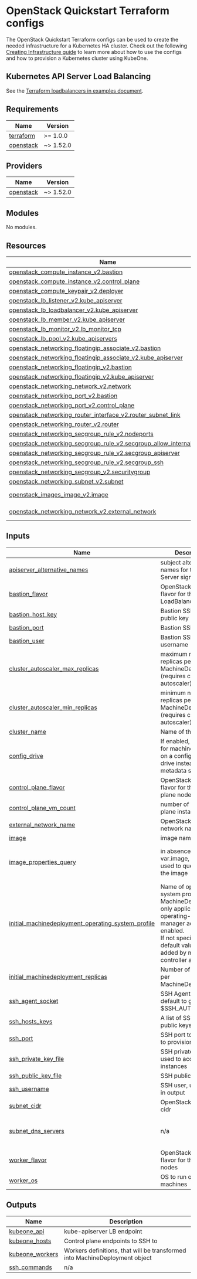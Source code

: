 # OpenStack Quickstart Terraform configs

The OpenStack Quickstart Terraform configs can be used to create the needed
infrastructure for a Kubernetes HA cluster. Check out the following
[Creating Infrastructure guide][docs-infrastructure] to learn more about how to
use the configs and how to provision a Kubernetes cluster using KubeOne.

## Kubernetes API Server Load Balancing

See the [Terraform loadbalancers in examples document][docs-tf-loadbalancer].

[docs-infrastructure]: https://docs.kubermatic.com/kubeone/v1.8/guides/using-terraform-configs/
[docs-tf-loadbalancer]: https://docs.kubermatic.com/kubeone/v1.8/examples/ha-load-balancing/

## Requirements

| Name | Version |
|------|---------|
| <a name="requirement_terraform"></a> [terraform](#requirement\_terraform) | >= 1.0.0 |
| <a name="requirement_openstack"></a> [openstack](#requirement\_openstack) | ~> 1.52.0 |

## Providers

| Name | Version |
|------|---------|
| <a name="provider_openstack"></a> [openstack](#provider\_openstack) | ~> 1.52.0 |

## Modules

No modules.

## Resources

| Name | Type |
|------|------|
| [openstack_compute_instance_v2.bastion](https://registry.terraform.io/providers/terraform-provider-openstack/openstack/latest/docs/resources/compute_instance_v2) | resource |
| [openstack_compute_instance_v2.control_plane](https://registry.terraform.io/providers/terraform-provider-openstack/openstack/latest/docs/resources/compute_instance_v2) | resource |
| [openstack_compute_keypair_v2.deployer](https://registry.terraform.io/providers/terraform-provider-openstack/openstack/latest/docs/resources/compute_keypair_v2) | resource |
| [openstack_lb_listener_v2.kube_apiserver](https://registry.terraform.io/providers/terraform-provider-openstack/openstack/latest/docs/resources/lb_listener_v2) | resource |
| [openstack_lb_loadbalancer_v2.kube_apiserver](https://registry.terraform.io/providers/terraform-provider-openstack/openstack/latest/docs/resources/lb_loadbalancer_v2) | resource |
| [openstack_lb_member_v2.kube_apiserver](https://registry.terraform.io/providers/terraform-provider-openstack/openstack/latest/docs/resources/lb_member_v2) | resource |
| [openstack_lb_monitor_v2.lb_monitor_tcp](https://registry.terraform.io/providers/terraform-provider-openstack/openstack/latest/docs/resources/lb_monitor_v2) | resource |
| [openstack_lb_pool_v2.kube_apiservers](https://registry.terraform.io/providers/terraform-provider-openstack/openstack/latest/docs/resources/lb_pool_v2) | resource |
| [openstack_networking_floatingip_associate_v2.bastion](https://registry.terraform.io/providers/terraform-provider-openstack/openstack/latest/docs/resources/networking_floatingip_associate_v2) | resource |
| [openstack_networking_floatingip_associate_v2.kube_apiserver](https://registry.terraform.io/providers/terraform-provider-openstack/openstack/latest/docs/resources/networking_floatingip_associate_v2) | resource |
| [openstack_networking_floatingip_v2.bastion](https://registry.terraform.io/providers/terraform-provider-openstack/openstack/latest/docs/resources/networking_floatingip_v2) | resource |
| [openstack_networking_floatingip_v2.kube_apiserver](https://registry.terraform.io/providers/terraform-provider-openstack/openstack/latest/docs/resources/networking_floatingip_v2) | resource |
| [openstack_networking_network_v2.network](https://registry.terraform.io/providers/terraform-provider-openstack/openstack/latest/docs/resources/networking_network_v2) | resource |
| [openstack_networking_port_v2.bastion](https://registry.terraform.io/providers/terraform-provider-openstack/openstack/latest/docs/resources/networking_port_v2) | resource |
| [openstack_networking_port_v2.control_plane](https://registry.terraform.io/providers/terraform-provider-openstack/openstack/latest/docs/resources/networking_port_v2) | resource |
| [openstack_networking_router_interface_v2.router_subnet_link](https://registry.terraform.io/providers/terraform-provider-openstack/openstack/latest/docs/resources/networking_router_interface_v2) | resource |
| [openstack_networking_router_v2.router](https://registry.terraform.io/providers/terraform-provider-openstack/openstack/latest/docs/resources/networking_router_v2) | resource |
| [openstack_networking_secgroup_rule_v2.nodeports](https://registry.terraform.io/providers/terraform-provider-openstack/openstack/latest/docs/resources/networking_secgroup_rule_v2) | resource |
| [openstack_networking_secgroup_rule_v2.secgroup_allow_internal_ipv4](https://registry.terraform.io/providers/terraform-provider-openstack/openstack/latest/docs/resources/networking_secgroup_rule_v2) | resource |
| [openstack_networking_secgroup_rule_v2.secgroup_apiserver](https://registry.terraform.io/providers/terraform-provider-openstack/openstack/latest/docs/resources/networking_secgroup_rule_v2) | resource |
| [openstack_networking_secgroup_rule_v2.secgroup_ssh](https://registry.terraform.io/providers/terraform-provider-openstack/openstack/latest/docs/resources/networking_secgroup_rule_v2) | resource |
| [openstack_networking_secgroup_v2.securitygroup](https://registry.terraform.io/providers/terraform-provider-openstack/openstack/latest/docs/resources/networking_secgroup_v2) | resource |
| [openstack_networking_subnet_v2.subnet](https://registry.terraform.io/providers/terraform-provider-openstack/openstack/latest/docs/resources/networking_subnet_v2) | resource |
| [openstack_images_image_v2.image](https://registry.terraform.io/providers/terraform-provider-openstack/openstack/latest/docs/data-sources/images_image_v2) | data source |
| [openstack_networking_network_v2.external_network](https://registry.terraform.io/providers/terraform-provider-openstack/openstack/latest/docs/data-sources/networking_network_v2) | data source |

## Inputs

| Name | Description | Type | Default | Required |
|------|-------------|------|---------|:--------:|
| <a name="input_apiserver_alternative_names"></a> [apiserver\_alternative\_names](#input\_apiserver\_alternative\_names) | subject alternative names for the API Server signing cert. | `list(string)` | `[]` | no |
| <a name="input_bastion_flavor"></a> [bastion\_flavor](#input\_bastion\_flavor) | OpenStack instance flavor for the LoadBalancer node | `string` | `"m1.tiny"` | no |
| <a name="input_bastion_host_key"></a> [bastion\_host\_key](#input\_bastion\_host\_key) | Bastion SSH host public key | `string` | `null` | no |
| <a name="input_bastion_port"></a> [bastion\_port](#input\_bastion\_port) | Bastion SSH port | `number` | `22` | no |
| <a name="input_bastion_user"></a> [bastion\_user](#input\_bastion\_user) | Bastion SSH username | `string` | `"ubuntu"` | no |
| <a name="input_cluster_autoscaler_max_replicas"></a> [cluster\_autoscaler\_max\_replicas](#input\_cluster\_autoscaler\_max\_replicas) | maximum number of replicas per MachineDeployment (requires cluster-autoscaler) | `number` | `0` | no |
| <a name="input_cluster_autoscaler_min_replicas"></a> [cluster\_autoscaler\_min\_replicas](#input\_cluster\_autoscaler\_min\_replicas) | minimum number of replicas per MachineDeployment (requires cluster-autoscaler) | `number` | `0` | no |
| <a name="input_cluster_name"></a> [cluster\_name](#input\_cluster\_name) | Name of the cluster | `string` | n/a | yes |
| <a name="input_config_drive"></a> [config\_drive](#input\_config\_drive) | If enabled, metadata for machines is stored on a configuration drive instead of the metadata service. | `bool` | `false` | no |
| <a name="input_control_plane_flavor"></a> [control\_plane\_flavor](#input\_control\_plane\_flavor) | OpenStack instance flavor for the control plane nodes | `string` | `"m1.small"` | no |
| <a name="input_control_plane_vm_count"></a> [control\_plane\_vm\_count](#input\_control\_plane\_vm\_count) | number of control plane instances | `number` | `3` | no |
| <a name="input_external_network_name"></a> [external\_network\_name](#input\_external\_network\_name) | OpenStack external network name | `string` | n/a | yes |
| <a name="input_image"></a> [image](#input\_image) | image name to use | `string` | `""` | no |
| <a name="input_image_properties_query"></a> [image\_properties\_query](#input\_image\_properties\_query) | in absence of var.image, this will be used to query API for the image | `map(any)` | <pre>{<br>  "os_distro": "ubuntu",<br>  "os_version": "24.04"<br>}</pre> | no |
| <a name="input_initial_machinedeployment_operating_system_profile"></a> [initial\_machinedeployment\_operating\_system\_profile](#input\_initial\_machinedeployment\_operating\_system\_profile) | Name of operating system profile for MachineDeployments, only applicable if operating-system-manager addon is enabled.<br>If not specified, the default value will be added by machine-controller addon. | `string` | `""` | no |
| <a name="input_initial_machinedeployment_replicas"></a> [initial\_machinedeployment\_replicas](#input\_initial\_machinedeployment\_replicas) | Number of replicas per MachineDeployment | `number` | `2` | no |
| <a name="input_ssh_agent_socket"></a> [ssh\_agent\_socket](#input\_ssh\_agent\_socket) | SSH Agent socket, default to grab from $SSH\_AUTH\_SOCK | `string` | `"env:SSH_AUTH_SOCK"` | no |
| <a name="input_ssh_hosts_keys"></a> [ssh\_hosts\_keys](#input\_ssh\_hosts\_keys) | A list of SSH hosts public keys to verify | `list(string)` | `null` | no |
| <a name="input_ssh_port"></a> [ssh\_port](#input\_ssh\_port) | SSH port to be used to provision instances | `number` | `22` | no |
| <a name="input_ssh_private_key_file"></a> [ssh\_private\_key\_file](#input\_ssh\_private\_key\_file) | SSH private key file used to access instances | `string` | `""` | no |
| <a name="input_ssh_public_key_file"></a> [ssh\_public\_key\_file](#input\_ssh\_public\_key\_file) | SSH public key file | `string` | `"~/.ssh/id_rsa.pub"` | no |
| <a name="input_ssh_username"></a> [ssh\_username](#input\_ssh\_username) | SSH user, used only in output | `string` | `"ubuntu"` | no |
| <a name="input_subnet_cidr"></a> [subnet\_cidr](#input\_subnet\_cidr) | OpenStack subnet cidr | `string` | `"192.168.1.0/24"` | no |
| <a name="input_subnet_dns_servers"></a> [subnet\_dns\_servers](#input\_subnet\_dns\_servers) | n/a | `list(string)` | <pre>[<br>  "8.8.8.8",<br>  "8.8.4.4"<br>]</pre> | no |
| <a name="input_worker_flavor"></a> [worker\_flavor](#input\_worker\_flavor) | OpenStack instance flavor for the worker nodes | `string` | `"m1.small"` | no |
| <a name="input_worker_os"></a> [worker\_os](#input\_worker\_os) | OS to run on worker machines | `string` | `"ubuntu"` | no |

## Outputs

| Name | Description |
|------|-------------|
| <a name="output_kubeone_api"></a> [kubeone\_api](#output\_kubeone\_api) | kube-apiserver LB endpoint |
| <a name="output_kubeone_hosts"></a> [kubeone\_hosts](#output\_kubeone\_hosts) | Control plane endpoints to SSH to |
| <a name="output_kubeone_workers"></a> [kubeone\_workers](#output\_kubeone\_workers) | Workers definitions, that will be transformed into MachineDeployment object |
| <a name="output_ssh_commands"></a> [ssh\_commands](#output\_ssh\_commands) | n/a |
